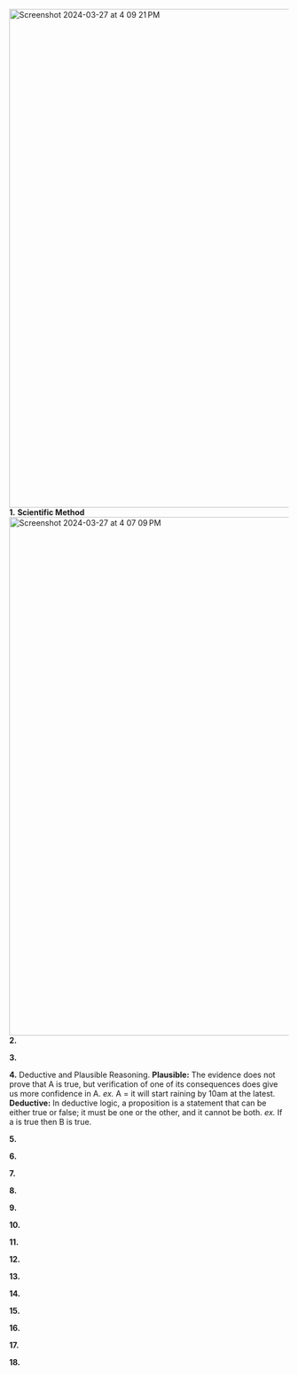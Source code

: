 <img width="900" alt="Screenshot 2024-03-27 at 4 09 21 PM" src="https://github.com/OteyHaroldGitDataScientistUTA/IDS2024S/assets/157654733/cc97ed4d-c1b2-4162-bc82-6633f0425e54">**1.** **Scientific Method** 
<img width="936" alt="Screenshot 2024-03-27 at 4 07 09 PM" src="https://github.com/OteyHaroldGitDataScientistUTA/IDS2024S/assets/157654733/339bd8a4-5b81-47b5-a583-34674cd40ed7">  
**2.**   

**3.**  

**4.** Deductive and Plausible Reasoning. **Plausible:** The evidence does not prove that A is true, but verification of one of its consequences does give us more confidence in A. *ex.*  A = it will start raining by 10am at the latest. **Deductive:** In deductive logic, a proposition is a statement that can be either true or false; it must be one or the other, and it cannot be both. *ex.* If a is true then B is true.  

**5.**

**6.**

**7.**

**8.**

**9.**

**10.**

**11.**

**12.**

**13.**

**14.**

**15.**

**16.**  

**17.**

**18.**  
